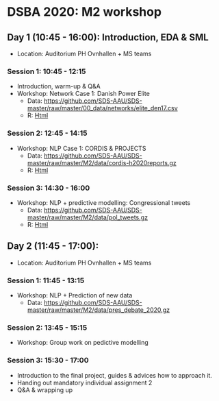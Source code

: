# DSBA 2020: M2 workshop 

## Day 1 (10:45 - 16:00): Introduction, EDA & SML
* Location: Auditorium PH Ovnhallen + MS teams

### Session 1: 10:45 - 12:15
* Introduction, warm-up & Q&A
* Workshop: Network Case 1: Danish Power Elite
   * Data: https://github.com/SDS-AAU/SDS-master/raw/master/00_data/networks/elite_den17.csv
   * R: [Html](https://sds-aau.github.io/SDS-master/M2/exercises/networks_danish_elite.nb.html)

### Session 2: 12:45 - 14:15
* Workshop: NLP Case 1: CORDIS & PROJECTS
   * Data: https://github.com/SDS-AAU/SDS-master/raw/master/M2/data/cordis-h2020reports.gz
   * R: [Html](https://sds-aau.github.io/SDS-master/M2/exercises/NLP_workshop_CORDIS.nb.html)

### Session 3: 14:30 - 16:00
* Workshop: NLP + predictive modelling: Congressional tweets
   * Data: https://github.com/SDS-AAU/SDS-master/raw/master/M2/data/pol_tweets.gz
   * R: [Html](https://sds-aau.github.io/SDS-master/M2/exercises/NLP_workshop_1_debate_tweets.nb.html)

## Day 2 (11:45 - 17:00): 
* Location: Auditorium PH Ovnhallen + MS teams

### Session 1: 11:45 - 13:15
* Workshop: NLP + Prediction of new data
   * Data: https://github.com/SDS-AAU/SDS-master/raw/master/M2/data/pres_debate_2020.gz

### Session 2: 13:45 - 15:15
* Workshop: Group work on pedictive modelling

### Session 3: 15:30 - 17:00
* Introduction to the final project, guides & advices how to approach it.
* Handing out mandatory individual assignment 2
* Q&A & wrapping up
